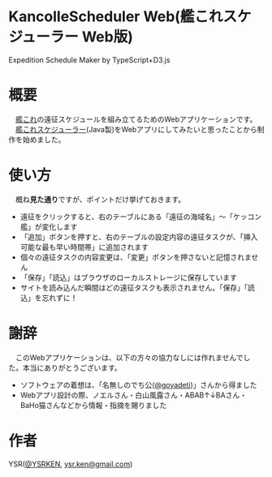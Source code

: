 # KancolleScheduler Web(艦これスケジューラー Web版)
Expedition Schedule Maker by TypeScript+D3.js

# 概要
　[艦これ](http://www.dmm.com/netgame/feature/kancolle.html)の遠征スケジュールを組み立てるためのWebアプリケーションです。  
　[艦これスケジューラー](https://github.com/YSRKEN/KancolleScheduler/releases)(Java製)をWebアプリにしてみたいと思ったことから制作を始めました。

# 使い方

　概ね**見た通り**ですが、ポイントだけ挙げておきます。

- 遠征をクリックすると、右のテーブルにある「遠征の海域名」～「ケッコン艦」が変化します
- 「追加」ボタンを押すと、右のテーブルの設定内容の遠征タスクが、「挿入可能な最も早い時間帯」に追加されます
- 個々の遠征タスクの内容変更は、「変更」ボタンを押さないと記憶されません
- 「保存」「読込」はブラウザのローカルストレージに保存しています
- サイトを読み込んだ瞬間はどの遠征タスクも表示されません。「保存」「読込」を忘れずに！

# 謝辞

　このWebアプリケーションは、以下の方々の協力なしには作れませんでした。本当にありがとうございます。

- ソフトウェアの着想は、「名無しのでち公([@goyadeti](https://twitter.com/goyadeti))」さんから得ました
- Webアプリ設計の際、ノエルさん・白山風露さん・ABAB↑↓BAさん・BaHo猫さんなどから情報・指摘を賜りました

# 作者

YSR([@YSRKEN](https://twitter.com/YSRKEN), [ysr.ken@gmail.com](mailto:ysr.ken@gmail.com))
